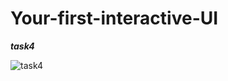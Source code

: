 # Your-first-interactive-UI


***task4***


![task4](https://user-images.githubusercontent.com/47654208/111637842-e6a7ff80-8821-11eb-855a-180375931d6f.jpg)
